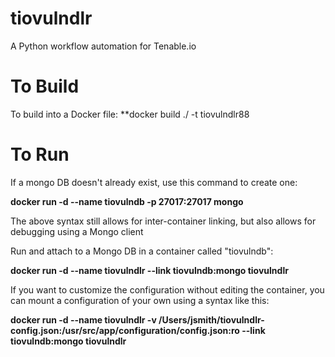 # tiovulndlr
A Python workflow automation for Tenable.io


# To Build
To build into a Docker file: **docker build ./ -t tiovulndlr88

# To Run

If a mongo DB doesn't already exist, use this command to create one: 

**docker run -d --name tiovulndb -p 27017:27017 mongo**

The above syntax still allows for inter-container linking, but also allows for debugging using a Mongo client





Run and attach to a Mongo DB in a container called "tiovulndb": 

**docker run -d --name tiovulndlr --link tiovulndb:mongo tiovulndlr**




If you want to customize the configuration without editing the container, you can mount a configuration of your own using a syntax like this: 

**docker run -d --name tiovulndlr -v /Users/jsmith/tiovulndlr-config.json:/usr/src/app/configuration/config.json:ro --link tiovulndb:mongo tiovulndlr**
